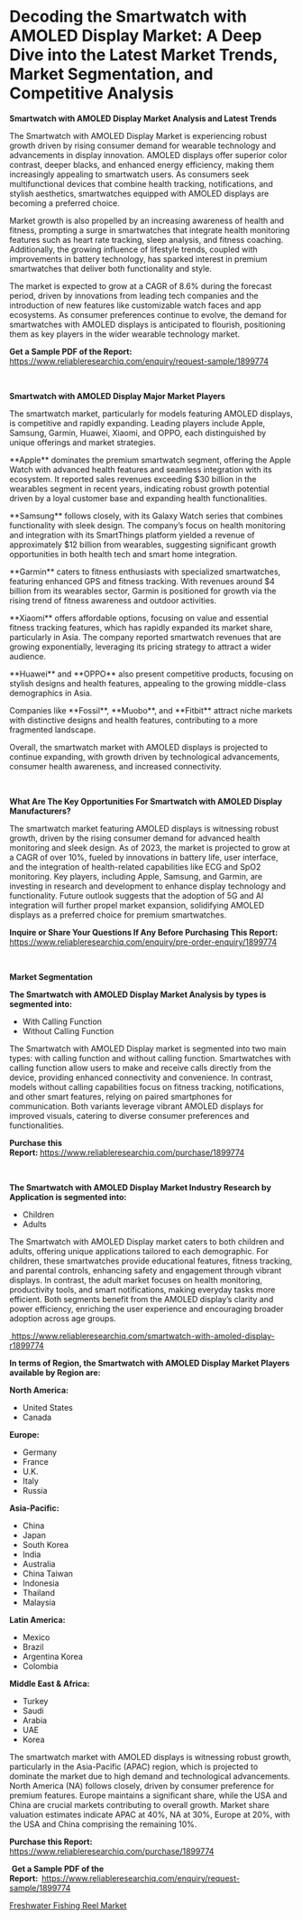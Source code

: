 <p><h1>Decoding the Smartwatch with AMOLED Display Market: A Deep Dive into the Latest Market Trends, Market Segmentation, and Competitive Analysis</h1></p><p><strong>Smartwatch with AMOLED Display Market Analysis and Latest Trends</strong></p>
<p><p>The Smartwatch with AMOLED Display Market is experiencing robust growth driven by rising consumer demand for wearable technology and advancements in display innovation. AMOLED displays offer superior color contrast, deeper blacks, and enhanced energy efficiency, making them increasingly appealing to smartwatch users. As consumers seek multifunctional devices that combine health tracking, notifications, and stylish aesthetics, smartwatches equipped with AMOLED displays are becoming a preferred choice.</p><p>Market growth is also propelled by an increasing awareness of health and fitness, prompting a surge in smartwatches that integrate health monitoring features such as heart rate tracking, sleep analysis, and fitness coaching. Additionally, the growing influence of lifestyle trends, coupled with improvements in battery technology, has sparked interest in premium smartwatches that deliver both functionality and style.</p><p>The market is expected to grow at a CAGR of 8.6% during the forecast period, driven by innovations from leading tech companies and the introduction of new features like customizable watch faces and app ecosystems. As consumer preferences continue to evolve, the demand for smartwatches with AMOLED displays is anticipated to flourish, positioning them as key players in the wider wearable technology market.</p></p>
<p><strong>Get a Sample PDF of the Report:&nbsp;</strong> <a href="https://www.reliableresearchiq.com/enquiry/request-sample/1899774?utm_campaign=2853&utm_medium=2&utm_source=Github&utm_content=ia&utm_term=05042025&utm_id=smartwatch-with-amoled-display">https://www.reliableresearchiq.com/enquiry/request-sample/1899774</a></p>
<p>&nbsp;</p>
<p><strong>Smartwatch with AMOLED Display Major Market Players</strong></p>
<p><p>The smartwatch market, particularly for models featuring AMOLED displays, is competitive and rapidly expanding. Leading players include Apple, Samsung, Garmin, Huawei, Xiaomi, and OPPO, each distinguished by unique offerings and market strategies.</p><p>**Apple** dominates the premium smartwatch segment, offering the Apple Watch with advanced health features and seamless integration with its ecosystem. It reported sales revenues exceeding $30 billion in the wearables segment in recent years, indicating robust growth potential driven by a loyal customer base and expanding health functionalities.</p><p>**Samsung** follows closely, with its Galaxy Watch series that combines functionality with sleek design. The company’s focus on health monitoring and integration with its SmartThings platform yielded a revenue of approximately $12 billion from wearables, suggesting significant growth opportunities in both health tech and smart home integration.</p><p>**Garmin** caters to fitness enthusiasts with specialized smartwatches, featuring enhanced GPS and fitness tracking. With revenues around $4 billion from its wearables sector, Garmin is positioned for growth via the rising trend of fitness awareness and outdoor activities.</p><p>**Xiaomi** offers affordable options, focusing on value and essential fitness tracking features, which has rapidly expanded its market share, particularly in Asia. The company reported smartwatch revenues that are growing exponentially, leveraging its pricing strategy to attract a wider audience.</p><p>**Huawei** and **OPPO** also present competitive products, focusing on stylish designs and health features, appealing to the growing middle-class demographics in Asia.</p><p>Companies like **Fossil**, **Muobo**, and **Fitbit** attract niche markets with distinctive designs and health features, contributing to a more fragmented landscape.</p><p>Overall, the smartwatch market with AMOLED displays is projected to continue expanding, with growth driven by technological advancements, consumer health awareness, and increased connectivity.</p></p>
<p>&nbsp;</p>
<p><strong>What Are The Key Opportunities For Smartwatch with AMOLED Display Manufacturers?</strong></p>
<p><p>The smartwatch market featuring AMOLED displays is witnessing robust growth, driven by the rising consumer demand for advanced health monitoring and sleek design. As of 2023, the market is projected to grow at a CAGR of over 10%, fueled by innovations in battery life, user interface, and the integration of health-related capabilities like ECG and SpO2 monitoring. Key players, including Apple, Samsung, and Garmin, are investing in research and development to enhance display technology and functionality. Future outlook suggests that the adoption of 5G and AI integration will further propel market expansion, solidifying AMOLED displays as a preferred choice for premium smartwatches.</p></p>
<p><strong>Inquire or Share Your Questions If Any Before Purchasing This Report:</strong> <a href="https://www.reliableresearchiq.com/enquiry/pre-order-enquiry/1899774?utm_campaign=2853&utm_medium=2&utm_source=Github&utm_content=ia&utm_term=05042025&utm_id=smartwatch-with-amoled-display">https://www.reliableresearchiq.com/enquiry/pre-order-enquiry/1899774</a></p>
<p>&nbsp;</p>
<p><strong>Market Segmentation</strong></p>
<p><strong>The Smartwatch with AMOLED Display Market Analysis by types is segmented into:</strong></p>
<p><ul><li>With Calling Function</li><li>Without Calling Function</li></ul></p>
<p><p>The Smartwatch with AMOLED Display market is segmented into two main types: with calling function and without calling function. Smartwatches with calling function allow users to make and receive calls directly from the device, providing enhanced connectivity and convenience. In contrast, models without calling capabilities focus on fitness tracking, notifications, and other smart features, relying on paired smartphones for communication. Both variants leverage vibrant AMOLED displays for improved visuals, catering to diverse consumer preferences and functionalities.</p></p>
<p><strong>Purchase this Report:&nbsp;</strong><a href="https://www.reliableresearchiq.com/purchase/1899774?utm_campaign=2853&utm_medium=2&utm_source=Github&utm_content=ia&utm_term=05042025&utm_id=smartwatch-with-amoled-display">https://www.reliableresearchiq.com/purchase/1899774</a></p>
<p>&nbsp;</p>
<p><strong>The Smartwatch with AMOLED Display Market Industry Research by Application is segmented into:</strong></p>
<p><ul><li>Children</li><li>Adults</li></ul></p>
<p><p>The Smartwatch with AMOLED Display market caters to both children and adults, offering unique applications tailored to each demographic. For children, these smartwatches provide educational features, fitness tracking, and parental controls, enhancing safety and engagement through vibrant displays. In contrast, the adult market focuses on health monitoring, productivity tools, and smart notifications, making everyday tasks more efficient. Both segments benefit from the AMOLED display’s clarity and power efficiency, enriching the user experience and encouraging broader adoption across age groups.</p></p>
<p><a href="https://www.reliableresearchiq.com/smartwatch-with-amoled-display-r1899774?utm_campaign=2853&utm_medium=2&utm_source=Github&utm_content=ia&utm_term=05042025&utm_id=smartwatch-with-amoled-display">&nbsp;https://www.reliableresearchiq.com/smartwatch-with-amoled-display-r1899774</a></p>
<p><strong>In terms of Region, the Smartwatch with AMOLED Display Market Players available by Region are:</strong></p>
<p>
    <p> <strong> North America: </strong>
        <ul>
            <li>United States</li>
            <li>Canada</li>
        </ul>
        </p> 
    <p> <strong> Europe: </strong>
        <ul>
            <li>Germany</li>
            <li>France</li>
            <li>U.K.</li>
            <li>Italy</li>
            <li>Russia</li>
        </ul>
        </p> 
    <p> <strong> Asia-Pacific: </strong>
        <ul>
            <li>China</li>
            <li>Japan</li>
            <li>South Korea</li>
            <li>India</li>
            <li>Australia</li>
            <li>China Taiwan</li>
            <li>Indonesia</li>
            <li>Thailand</li>
            <li>Malaysia</li>
        </ul>
        </p> 
    <p> <strong> Latin America: </strong>
        <ul>
            <li>Mexico</li>
            <li>Brazil</li>
            <li>Argentina Korea</li>
            <li>Colombia</li>
        </ul>
        </p> 
    <p> <strong> Middle East & Africa: </strong>
        <ul>
            <li>Turkey</li>
            <li>Saudi</li>
            <li>Arabia</li>
            <li>UAE</li>
            <li>Korea</li>
        </ul>
    </p>
    </p>
<p><p>The smartwatch market with AMOLED displays is witnessing robust growth, particularly in the Asia-Pacific (APAC) region, which is projected to dominate the market due to high demand and technological advancements. North America (NA) follows closely, driven by consumer preference for premium features. Europe maintains a significant share, while the USA and China are crucial markets contributing to overall growth. Market share valuation estimates indicate APAC at 40%, NA at 30%, Europe at 20%, with the USA and China comprising the remaining 10%.</p></p>
<p><strong>Purchase this Report: </strong><a href="https://www.reliableresearchiq.com/purchase/1899774?utm_campaign=2853&utm_medium=2&utm_source=Github&utm_content=ia&utm_term=05042025&utm_id=smartwatch-with-amoled-display">https://www.reliableresearchiq.com/purchase/1899774</a></p>
<p>&nbsp;<strong>Get a Sample PDF of the Report:&nbsp;&nbsp;</strong><a href="https://www.reliableresearchiq.com/enquiry/request-sample/1899774?utm_campaign=2853&utm_medium=2&utm_source=Github&utm_content=ia&utm_term=05042025&utm_id=smartwatch-with-amoled-display">https://www.reliableresearchiq.com/enquiry/request-sample/1899774</a></p>
<p><strong></strong></p>
<p><p><a href="https://github.com/penglatilles/Market-Research-Report-List-1/blob/main/freshwater-fishing-reel-market.md?utm_campaign=2853&utm_medium=2&utm_source=Github&utm_content=ia&utm_term=05042025&utm_id=smartwatch-with-amoled-display">Freshwater Fishing Reel Market</a></p></p>
